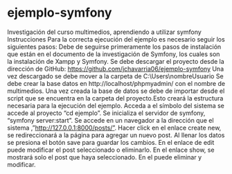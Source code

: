 # ejemplo-symfony
Investigación del curso multimedios, aprendiendo a utilizar symfony
Instrucciones
Para la correcta ejecución del ejemplo es necesario seguir los siguientes pasos:
Debe de seguirse primeramente los pasos de instalación que están en el documento de la investigación de Symfony, los cuales son la instalación de Xampp y Symfony.
Se debe descargar el proyecto desde la dirección de GitHub: https://github.com/jchavarria06/ejemplo-symfony
Una vez descargado se debe mover a la carpeta de C:\Users\nombreUsuario
Se debe crear la base datos en http://localhost/phpmyadmin/ con el nombre de multimedios.
Una vez creada la base de datos se debe de importar desde el script que se encuentra en la carpeta del proyecto.Esto creará la estructura necesaria para la ejecución del ejemplo.
Acceda a el símbolo del sistema se accede al proyecto “cd ejemplo”.
Se inicializa el servidor de symfony, “symfony server:start”.
Se accede en un navegador a la dirección que el sistema ,”http://127.0.0.1:8000/posts/”.
Hacer click en el enlace create new, se redireccionará a la página para agregar un nuevo post.
Al llenar los datos se presiona el botón save para guardar los cambios.
En el enlace de edit puede modificar el post seleccionado o eliminarlo.
En el enlace show, se mostrará solo el post que haya seleccionado. En el puede eliminar y modificar.  

